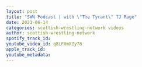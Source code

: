 ```yaml
---
layout: post
title: "SWN Podcast | with \"The Tyrant\" TJ Rage"
date: 2021-06-14
categories: scottish-wrestling-network videos
author: scottish-wrestling-network
spotify_track_id: 
youtube_video_id: q8LF0mXZy78
apple_track_id: 
youtube_metadata: 
---
```

